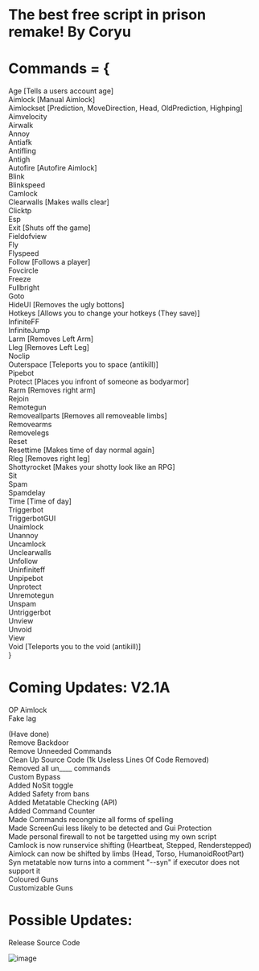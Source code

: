 # The best free script in prison remake! By Coryu

# Commands = { <br />
  Age [Tells a users account age] <br />
  Aimlock [Manual Aimlock] <br />
  Aimlockset [Prediction, MoveDirection, Head, OldPrediction, Highping]<br />
  Aimvelocity<br />
  Airwalk<br />
  Annoy<br />
  Antiafk<br />
  Antifling<br />
  Antigh<br />
  Autofire [Autofire Aimlock]<br />
  Blink<br />
  Blinkspeed<br />
  Camlock<br />
  Clearwalls [Makes walls clear]<br />
  Clicktp<br />
  Esp<br />
  Exit [Shuts off the game]<br />
  Fieldofview<br />
  Fly <br />
  Flyspeed<br />
  Follow [Follows a player]<br />
  Fovcircle<br />
  Freeze<br />
  Fullbright<br />
  Goto<br />
  HideUI [Removes the ugly bottons]<br />
  Hotkeys [Allows you to change your hotkeys (They save)]<br />
  InfiniteFF<br />
  InfiniteJump<br />
  Larm [Removes Left Arm]<br />
  Lleg [Removes Left Leg]<br />
  Noclip<br />
  Outerspace [Teleports you to space (antikill)]<br />
  Pipebot<br />
  Protect [Places you infront of someone as bodyarmor]<br />
  Rarm [Removes right arm]<br />
  Rejoin<br />
  Remotegun<br />
  Removeallparts [Removes all removeable limbs]<br />
  Removearms<br />
  Removelegs<br />
  Reset<br />
  Resettime [Makes time of day normal again]<br />
  Rleg [Removes right leg]<br />
  Shottyrocket [Makes your shotty look like an RPG]<br />
  Sit<br />
  Spam<br />
  Spamdelay<br />
  Time [Time of day]<br />
  Triggerbot<br />
  TriggerbotGUI<br />
  Unaimlock<br />
  Unannoy<br />
  Uncamlock<br />
  Unclearwalls<br />
  Unfollow<br />
  Uninfiniteff<br />
  Unpipebot<br />
  Unprotect<br />
  Unremotegun<br />
  Unspam<br />
  Untriggerbot<br />
  Unview<br />
  Unvoid<br />
  View<br />
  Void [Teleports you to the void (antikill)]<br />
}

# Coming Updates: V2.1A <br />
  OP Aimlock<br />
  Fake lag<br />
 
  (Have done) <br />
  Remove Backdoor<br />
  Remove Unneeded Commands<br />
  Clean Up Source Code (1k Useless Lines Of Code Removed)<br />
  Removed all un____ commands<br />
  Custom Bypass<br />
  Added NoSit toggle<br />
  Added Safety from bans<br />
  Added Metatable Checking (API)<br />
  Added Command Counter<br />
  Made Commands recongnize all forms of spelling<br />
  Made ScreenGui less likely to be detected and Gui Protection<br />
  Made personal firewall to not be targetted using my own script<br />
  Camlock is now runservice shifting (Heartbeat, Stepped, Renderstepped)<br />
  Aimlock can now be shifted by limbs (Head, Torso, HumanoidRootPart)<br />
  Syn metatable now turns into a comment "--syn" if executor does not support it<br />
  Coloured Guns<br />
  Customizable Guns<br />

# Possible Updates: <br />
  Release Source Code <br />
  
![image](https://cdn.discordapp.com/attachments/1207947281828024340/1207954472915963924/image.png?ex=65f3fb45&is=65e18645&hm=f1720e2d4d2ef4e0d396948247735eb9320d9afb7f828e80d32a81953ddc5e45&)
